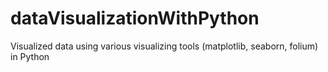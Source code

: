 # dataVisualizationWithPython
Visualized data using various  visualizing tools (matplotlib, seaborn, folium) in Python
